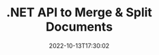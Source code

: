 ---
############################# Static ############################
layout: "product"
date: 2022-10-13T17:30:02
draft: false

product: "Merger"
product_tag: "merger"
platform: ".NET"
platform_tag: "net"

############################# Head ############################
head_title: "C# .NET Document Merging API | Combine & Split PDF Word Excel EPUB"
head_description: "C# .NET document merging API to combine, split, swap or remove document pages from PDF, Microsoft Word, Excel, presentations, Visio and image formats."

############################# Header ############################
title: ".NET API to Merge & Split Documents"
description: "API to Combine, Split, Swap, Trim or Remove Documents, Slides and Diagrams in .NET Applications."
button:
    enable: true

############################# SubMenu ############################
submenu:
    enable: true
    
    left:
        img_alt: "GroupDocs.Merger for .NET"
        image: "https://www.groupdocs.cloud/templates/groupdocs/images/product-logos/groupdocs-merger-net.png"
        product: "GroupDocs.Merger"
        platform: ".NET"

    middle:
        button:
            # button loop
            - link: "#overview"
              text: "Overview"

            # button loop
            - link: "#features"
              text: "Features"

            # button loop
            - link: "#support"
              text: "Support"

            # button loop
            - link: "https://products.groupdocs.app/merger"
              text: "Live Demo"

            # button loop
            - link: "https://purchase.groupdocs.com/pricing/merger/net"
              text: "Pricing"

    right:
        link_download: "https://downloads.groupdocs.com/merger"
        link_learn: "https://docs.groupdocs.com/merger/net/"
        link_buy: "https://purchase.groupdocs.com"

############################# Overview ############################
overview:
    enable: true
    content: |
      GroupDocs.Merger for .NET, assists you to rapidly develop top-class business applications in C#, ASP.NET and other .NET technologies. Just a few lines of code will enable your .NET applications to combine, split, rearrange, swap, trim and remove single page or a collection of document pages, slides, images or diagrams. Perform these operations on secure files by setting or removing password protection of known and unknown file formats.  

      By using GroupDocs.Merger for .NET, you can perform merging; splitting and other related operations on single documents as well as a batch of documents. Programmatically stitch files of all popular formats, such as Microsoft Word, Excel, PowerPoint, Visio, OpenDocument, PDF, XPS, TXT, CSV, eBook and image file formats.
    tabs:
      enable: true
      
      ## TAB ONE ##
      tab_one:
        description: |
          Following is an overview of GroupDocs.Merger for .NET:
      
        left:
          enable: true
          icon: "fab fa-html5"
          title: "Document Operations"
          content: |
            * Change Page Order
            * Remove or Delete Pages
            * Split or Break document
            * Swap or shuffle any two pages
            * Trim single or multiple pages
            * Join multiple documents
        
        right:
          enable: true
          icon: "fab fa-html5"
          title: "Security Operations"
          content: |
            * Setup document security
            * Check document security status
            * Set document password
            * Update document password
            * Remove document password
      
      ## TAB TWO ##
      tab_two:
        description: |
          GroupDocs.Merger for .NET supports merging the following [document file formats](https://docs.groupdocs.com/merger/net/supported-document-formats/):

        left:
          enable: true
          table:
            # table loop
            - title: "Microsoft Office"
              content: |
                * **Word:** DOC, DOCX, DOCM, DOT, DOTX, DOTM, RTF, TXT
                * **Excel:** XLS, XLSX, XLSM, XLSB, XLTM, XLT, XLTM, XLTX, XLAM, SXC, SpreadsheetML
                * **PowerPoint:** PPT, PPTX, PPS, PPSX, PPSM, POT, POTM, POTX, PPTM
                * **OneNote:** ONE

        right:
          enable: true
          table:
            # table loop
            - title: "OpenDocument & Other Formats"
              content: |
                * **OpenDocument Formats**: ODT, OTT, ODP, OTP, ODS
                * **Fixed Layout**: PDF, XPS
                * **Images**: BMP, PNG, TIFF
                * **Web**: HTML, MHT, MHTML
                * **Text**: TXT, CSV, TSV
                * **LaTex**: TEX
                * **Ebook**: EPUB

      ## TAB THREE ##
      tab_three:
        description: |
          GroupDocs.Merger for .NET supports following Operating Systems, Frameworks & Package Managers:
        
        left:
          enable: true
          table:
            # table loop
            - icon: "fab fa-windows"
              title: "Operating Systems"
              content: |
                * Windows Desktop
                * Windows Server
                * Windows Azure
                * Linux

            # table loop
            - icon: "fas fa-code"
              title: "Supported Frameworks"
              content: |
                * .NET Framework 2.0 or higher
                * Mono Framework 1.2 or higher
                * .NET Standard 2.0
                * .NET Core 2.0

        right:
          enable: true
          table:
            # table loop
            - icon: "fas fa-box"
              title: "Package Manager"
              content: |
                * NuGet

            # table loop
            - icon: "fas fa-tools"
              title: "Development Environments"
              content: |
                * Microsoft Visual Studio
                * Xamarin.Android
                * Xamarin.IOS
                * Xamarin.Mac
                * MonoDevelop

############################# Features ############################
features:
    enable: true
    title: "GroupDocs.Merger for .NET Features"

    feature:
      # feature loop
      - icon: "fas fa-copy"
        content: "Combine & merge multiple pages, slides & diagrams into a single document"
       
      # feature loop
      - icon: "fas fa-eye"
        content: "Split and break large documents into multiple smaller files"

      # feature loop
      - icon: "fas fa-bolt"
        content: "Rearrange, shuffle and reorganize pages, slides or diagrams"
      
      # feature loop
      - icon: "fas fa-file-powerpoint"
        content: "Swap and exchange two pages, slides or diagrams with each other within a document"

      # feature loop
      - icon: "fas fa-code"
        content: "Trim document by removing specific pages, slides or diagrams"

      # feature loop
      - icon: "fas fa-cloud"
        content: "Remove single or collection of pages, slides or diagrams"

      # feature loop
      - icon: "fas fa-remove-format"
        content: "Stitch together large number of documents in batches"

      # feature loop
      - icon: "fas fa-comment-slash"
        content: "Programmatically check if a document is secured with password"

      # feature loop
      - icon: "fas fa-location-arrow"
        content: "Set, reset and remove password of known and unknown document formats"

      # feature loop
      - icon: "fas fa-border-all"
        content: "Fetch list of supported file formats – Split and Join Text (ERR) Log File Format"

      # feature loop
      - icon: "fas fa-wrench"
        content: "Rotate pages and change page orientation of known & unknown formats"

      # feature loop
      - icon: "fas fa-columns"
        content: "Combine multiple files of different formats to DOC, DOCX & XPS"

      # feature loop
      - icon: "fas fa-file-word"
        content: "Splitting large text files by line numbers"

      # feature loop
      - icon: "fas fa-envelope"
        content: "Obtain image representations of document pages and diagram family formats"

      # feature loop
      - icon: "fas fa-print"
        content: "Join Images with Background Color for Empty Black Image Space"

      # feature loop
      - icon: "fas fa-file-archive"
        content: "Merge Different Types of Documents (DOC, XLS, PPT etc) into A Single PDF File"

      # feature loop
      - icon: "fas fa-lock"
        content: "Easily Import OLE Objects into Microsoft Word, Excel, Presentation and OpenDocument File Types"

      # feature loop
      - icon: "fas fa-file-code"
        content: "Add Other Documents to Diagram Page via OLE Objects"

    more_feature:
      # more_feature_loop
      - title: "Remove Desired Pages from Documents"
        content: |
          GroupDocs.Merger for .NET API helps you delete unwanted pages from your document.
      
      # more_feature_loop
      - title: "Apply Transformation to Rendered Output"
        content: "You can perform various transformations to the rendered output document using GroupDocs.Merger for .NET API. These transformation options give you control on the way you present the rendered output for display. The available transformations are, page rotation option, page reorder option and applying text watermark."

      # more_feature_loop
      - title: "Check Password of Unknown Document Format"
        content: "GroupDocs.Merger for .NET API enables you to check password of a document whose format is not known."

############################# Support ############################
support:
    enable: true

############################# Solutions ############################
solutions:
    enable: true
    title: "GroupDocs.Merger offers document merging APIs for other popular development environments"

    solution:
        # solution loop
        - img_alt: "GroupDocs.Merger for Java"
          image: "https://www.groupdocs.cloud/templates/groupdocs/images/product-logos/groupdocs-merger-java.png"
          product: "GroupDocs.Merger"
          platform: "Java"
          link: "/merger/java/"

############################# Back to top ###############################
back_to_top:
  enable: true
---